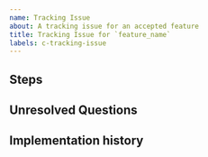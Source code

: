 ```yaml
---
name: Tracking Issue
about: A tracking issue for an accepted feature
title: Tracking Issue for `feature_name`
labels: c-tracking-issue
---
```


<!--
Thank you for creating a tracking issue!
Provide a short summary of the feature and link any relevant PRs or issues.
Remember to add appropriate labels to the tracking issue.

Tracking issues are used to record the overall progress of implementation.
They are also uses as hubs connecting to other relevant issues, e.g., bugs or open design questions.
A tracking issue is however *not* meant for large scale discussion, questions, or bug reports about a feature.
Instead, open a dedicated issue for the specific matter.
-->

## Steps

<!--
Include each step required to complete the feature.
-->

## Unresolved Questions

<!--
Include any open questions that need to be answered before the feature can be stabilised.
-->

## Implementation history

<!--
Include a list of all the PRs that were involved in implementing the feature.
-->
